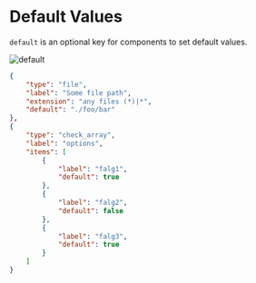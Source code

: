 # Default Values

`default` is an optional key for components to set default values.  

![default](https://user-images.githubusercontent.com/69258547/236602766-5f5394c5-c65f-4574-a772-f5720f075148.png)  

```json
{
    "type": "file",
    "label": "Some file path",
    "extension": "any files (*)|*",
    "default": "./foo/bar"
},
{
    "type": "check_array",
    "label": "options",
    "items": [
        {
            "label": "falg1",
            "default": true
        },
        {
            "label": "falg2",
            "default": false
        },
        {
            "label": "falg3",
            "default": true
        }
    ]
}
```
